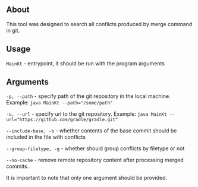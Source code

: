 ## About

This tool was designed to search all conflicts produced by merge command in git.

## Usage

`MainKt` - entrypoint, it should be run with the program arguments

## Arguments
`-p, --path` - specify path of the git repository in the local machine. Example: `java MainKt --path="/some/path"`

`-u, --url` - specify url to the git repository. Example: `java MainKt --url="https://github.com/gradle/gradle.git"`

`--include-base, -b` - whether contents of the base commit should be included in the file with conflicts

`--group-filetype, -g` - whether should group conflicts by filetype or not

`--no-cache` - remove remote repository content after processing merged commits.

It is important to note that only one argument should be provided. 